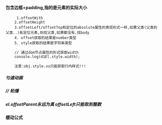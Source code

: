 ####    包含边框+padding,指的是元素的实际大小
		 1.offsetWith
		2.offsetHeight
		3.offsetLeft/offsetTop和定位的absolute属性的表现形式一样,如果父类(父类的父类..)有定位元素,则找父类,如果都没有,找body
		4. offset获取的结果是number类型
		5. style获取的结果是字符串类型

		// 通过dom节点属性的形式获取width
		console.log(d1El.style.width);

		注意:obj.style.xx只能获取行内样式!!!

#####   匀速动画
   <script>
		var btn1 = document.getElementsByClassName('btn1')[0];
		var btn2 = document.getElementsByClassName('btn2')[0];
		var d1El = document.getElementsByClassName('d1')[0];
		var target = 405;
		var target2 = 800;
		//连续动作形成动画 24帧
		// 1s钟连续播放24张图片,那么图片会形成动画
		// 游戏: 60fps 
		//步长为30px
		// var step = 10;
		btn1.onclick = function() {
		 var timer = setInterval(function(){
		 		var step = target>d1El.offsetLeft?10:-10;
				//循环给d1的left添加步长
				d1El.style.left = (d1El.offsetLeft+step)+'px';
				//获取剩余距离
				var cha = target-d1El.offsetLeft; // -400
				//停止循环
				//如果cha值小于步长,直接定位到结果,并且停止定时器
				if(Math.abs(cha)<Math.abs(step)){
					d1El.style.left = target+'px';
					//清除定时器
					clearInterval(timer);
				}
			}, 17);
		}
		btn2.onclick = function() {
		 var timer = setInterval(function(){
		 		var step = target2>d1El.offsetLeft?10:-10;
				//循环给d1的left添加步长
				d1El.style.left = (d1El.offsetLeft+step)+'px';
				//获取剩余距离
				var cha = target2-d1El.offsetLeft;
				//停止循环
				//如果cha值小于步长,直接定位到结果,并且停止定时器
				if(Math.abs(cha)<Math.abs(step)){
					d1El.style.left = target2+'px';
					//清除定时器
					clearInterval(timer);
				}
			}, 17);
		}
	</script>

#####    // 轮播
   <script>
		var targetEl = document.getElementsByClassName('imgs')[0];
		var btn1 = document.getElementsByClassName('btn1')[0];
		//一个图片的宽度
		var liW = targetEl.children[0].offsetWidth;
		var lis = targetEl.children;
		// //目标位置 
		// var target = -1*liW*(targetEl.children.length-1);
		var timer = null;
		var count = 0;
		btn1.onclick = function () {
			setInterval(function(){
				count ++;
				if(count == lis.length){
					count = 0;
					targetEl.style.left = 0;
				}else{
					var target = -1* count * liW;
					animate(targetEl,target);
				
				}
				console.log(count+'次开始...'+new Date().getSeconds());
			},3000);
		}

		// el 谁动画
		// target 往哪动
		function animate(el,target) {
			// 开始前 应该清楚之前的定时器
			clearInterval(timer);
			timer = setInterval(function(){
				var step = target>el.offsetLeft?5:-5;
				//增加步长
				el.style.left = (el.offsetLeft+step)+'px';
				//计算距离目标的差值
				var cha = target-el.offsetLeft;
				//判断停止条件
				if(Math.abs(cha)<Math.abs(step)){
					//剩下的差值还不够一个步长 直接结束
					el.style.left = target+'px';
					//停止定时器
					clearInterval(timer);
					console.log('移动到'+target+'结束...');
				}

			},17)	
		}
	</script>
 

 #####          el.offsetParent永远为真   offsetLeft只能取到整数
 ####             缓动公式
 <script>
		var timer = null;
		
		var boxEl = document.getElementsByClassName('box')[0];
		var btn1 = document.getElementsByClassName('btn1')[0];
		var btn2 = document.getElementsByClassName('btn2')[0];
		var target = 400;
		var target2 = 800;
		btn1.onclick = function  () {
			clearInterval(timer);
			// leader=leader+(target-leader)/10;
			timer = setInterval(function(){
				// offsetLeft只能取到整数 
				var leader = boxEl.offsetLeft;
				// console.log('offset==>'+leader);
				// 步长 分正副
				var step = (target - leader )/10;
				//最后10像素 修正step永远=1;
				
				if(step<1&&step>0){
					step = 1;
				}else if(step>-1&&step<0){
					step = -1;
				}

				//修改元素位置
				boxEl.style.left = (leader + step) + 'px';
				// console.log('left==>'+(leader+step));
				//终止条件
				if(target==leader){
					//恢复位置
					boxEl.style.left = target+'px';
					clearInterval(timer);
					console.log('结束了...');
				}

			},17);
		}

		btn2.onclick = function  () {
			clearInterval(timer);
			// leader=leader+(target-leader)/10;
			timer = setInterval(function(){
				// offsetLeft只能取到整数 
				var leader = boxEl.offsetLeft;
				// console.log('offset==>'+leader);
				// 步长  
				var step = (target2 - leader )/10;
				//最后10像素 修正step永远=1;
				if(step<1){
					step = 1;
				}
				//修改元素位置
				boxEl.style.left = (leader + step) + 'px';
				// console.log('left==>'+(leader+step));
				//终止条件
				if(target2==leader){
					//恢复位置
					boxEl.style.left = target2+'px';
					clearInterval(timer);
					console.log('结束了...');
				}

			},17);
		}
</script>